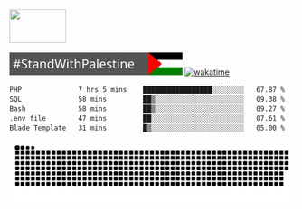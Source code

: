 <a href="#">
    <img src="https://media1.giphy.com/media/L0C3eo0XgklO7iqXRC/source.gif" width="100" height="60"/>
</a>

[![github](https://raw.githubusercontent.com/saedyousef/StandWithPalestine/main/badges/flat/StandWithPalestine.svg)](https://github.com/saedyousef/StandWithPalestine)
[![wakatime](https://wakatime.com/badge/user/03bf07e2-4c78-4826-8603-8922f0241061.svg)](https://wakatime.com/@03bf07e2-4c78-4826-8603-8922f0241061)
<!-- ![Profile Views](https://visitor-badge.glitch.me/badge?page_id=saedyousef.saedyousef&left_color=grey&right_color=blue&left_text=👀+Profile+Views) -->


<!-- <img src="https://github-readme-stats.vercel.app/api?username=saedyousef&show_icons=true&count_private=true" width="100%" /> --> 

<!--START_SECTION:waka-->

```txt
PHP              7 hrs 5 mins    █████████████████░░░░░░░░   67.87 %
SQL              58 mins         ██▒░░░░░░░░░░░░░░░░░░░░░░   09.38 %
Bash             58 mins         ██▒░░░░░░░░░░░░░░░░░░░░░░   09.27 %
.env file        47 mins         ██░░░░░░░░░░░░░░░░░░░░░░░   07.61 %
Blade Template   31 mins         █▒░░░░░░░░░░░░░░░░░░░░░░░   05.00 %
```

<!--END_SECTION:waka-->
    
![github contribution grid snake animation](https://raw.githubusercontent.com/saedyousef/saedyousef/output/github-contribution-grid-snake.svg)

<!-- <div align="center">
<a href='https://ko-fi.com/X8X4DZ9YG' target='_blank'><img height='36' style='display:flex;border:0px;height:36px;margin:auto;left:50%' src='https://cdn.ko-fi.com/cdn/kofi2.png?v=3' border='0' alt='Buy Me a Coffee at ko-fi.com' /></a>
</div> -->
